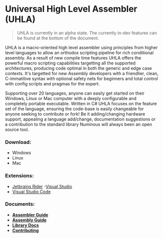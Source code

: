 # Universal High Level Assembler (UHLA)

> UHLA is currently in an alpha state. The currently in-dev features can be found at the bottom of the document.

UHLA is a macro-oriented high level assembler using principles from higher level languages to allow an orthodox scripting pipeline for rich conditional assembly. As a result of new compile time features UHLA offers the powerful macro scripting capabilities targetting all the supported architectures, producing code optimal in both the generic and edge case contexts. It's targetted for new Assembly developers with a friendlier, clean, C-immatitive syntax with optional safety nets for beginners and total control with config scripts and pragmas for the expert.

Supporting over 20 languages, anyone can easily get started on their Windows, Linux or Mac computer with a deeply configurable and completely portable executable. Written in C# UHLA focuses on the feature set of the language, ensuring the code-base is easily changeable for anyone seeking to contribute or fork! Be it adding/changing hardware support, appealing a language add/change, documentation suggestions or a contribution to the standard library Numinous will always been an open source tool.

### Download:
- Windows
- Linux
- Mac

### Extensions:
- [Jetbrains Rider]()
-[Visual Studio]()
- [Visual Studio Code]()

### Documents:
- [**Assembler Guide**]()
- [**Assembly Guide**]()
- [**Library Docs**]()
- [**Contributing**]()
